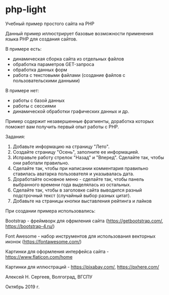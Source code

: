 # php-light

Учебный пример простого сайта на PHP

Данный пример иллюстрирует базовые возможности применения языка PHP для создания сайтов.

В примере есть:

- динамическая сборка сайта из отдельных файлов
- обработка параметров GET-запроса
- обработка данных форм
- работа с текстовыми файлами (создание файлов с пользовательскими данными)

В примере нет:

- работы с базой данных
- работы с сессиями
- динамической обработки графических данных и др.

Пример содержит незавершенные фрагменты, доработка которых поможет вам получить первый опыт работы с PHP.

Задания:

1. Добавьте информацию на страницу "Лето".
2. Создайте страницу "Осень", заполните ее информацией.
3. Исправьте работу стрелок "Назад" и "Вперед". Сделайте так, чтобы они работали правильно.
4. Сделайте так, чтобы при написании комментария правильно ставилась аватарка пользователя и указывалась дата.
5. Доработайте основное меню - сделайте так, чтобы панель выбранного времени года выделялась из остальных.
6. Сделайте так, чтобы в заголовке сайта выводился разный подстрочный текст (случайный выбор разных цитат).
7. Добавьте на страницы кнопки выставления рейтинга и лайков


При создании примера использовались:

Bootstrap - фреймворк для офрмления сайта (https://getbootstrap.com/, https://bootstrap-4.ru/)

Font Awesome - набор инструментов для использования векторных иконок (https://fontawesome.com/)

Картинки для оформления интерфейса сайта - https://www.flaticon.com/home

Картинки для иллюстраций - https://pixabay.com/, https://pxhere.com/


Алексей Н. Сергеев, Волгоград, ВГСПУ

Октябрь 2019 г.
